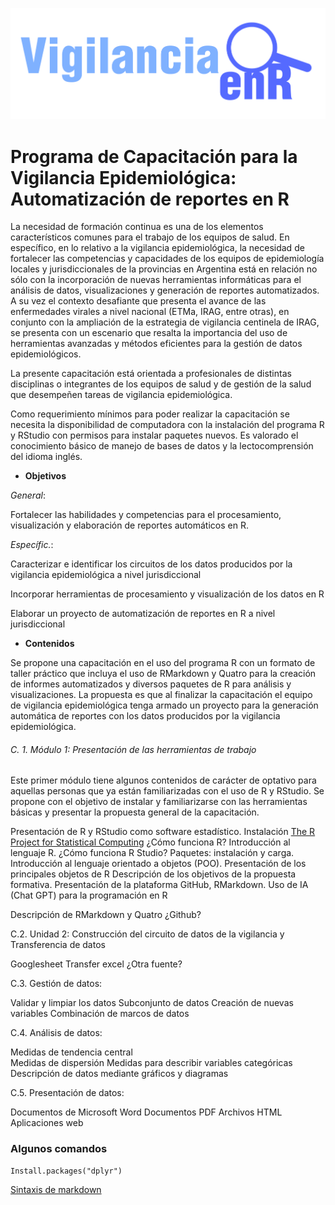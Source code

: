 ![Mi imagen](https://github.com/vigilanciaenr/VigilanciaenR/blob/main/logo_1.png)


# Programa de Capacitación para la Vigilancia Epidemiológica: Automatización de reportes en R

<p>
La necesidad de formación continua es una de los elementos característicos comunes para el trabajo de los equipos de salud. En específico, en lo relativo a la vigilancia epidemiológica, la necesidad de fortalecer las competencias y capacidades de los equipos de epidemiología locales y jurisdiccionales de la provincias en Argentina está en relación no sólo con la incorporación de nuevas herramientas informáticas para el análisis de datos, visualizaciones y generación de reportes automatizados. A su vez el contexto desafiante que presenta el avance de las enfermedades virales a nivel nacional (ETMa, IRAG, entre otras), en conjunto con la ampliación de la estrategia de vigilancia centinela de IRAG, se presenta con un escenario que resalta la importancia del uso de  herramientas avanzadas y métodos eficientes para la gestión de datos epidemiológicos. 

La presente capacitación está orientada a profesionales de distintas disciplinas o integrantes de los equipos de salud y de gestión de la salud que desempeñen tareas de vigilancia epidemiológica. 

Como requerimiento mínimos para poder realizar la capacitación se necesita la disponibilidad de computadora con la instalación del programa R y RStudio con permisos para instalar paquetes nuevos. Es valorado el conocimiento básico de manejo de bases de datos y la lectocomprensión del idioma inglés.

</p>



- **Objetivos**
  
*General*:
 <p>
  Fortalecer las habilidades y competencias para el procesamiento, visualización y elaboración de reportes automáticos en R.
</p>

*Específic.*:

<p>
Caracterizar e identificar los circuitos de los datos producidos por la vigilancia epidemiológica a nivel jurisdiccional 

Incorporar herramientas de procesamiento y visualización de los datos en R

Elaborar un proyecto de automatización de reportes en R a nivel jurisdiccional
</p>

- **Contenidos**

<p>
Se propone una capacitación en el uso del programa R con un formato de taller práctico que incluya el uso de RMarkdown y Quatro para la creación de informes automatizados y diversos paquetes de R para análisis y visualizaciones. La propuesta es que al finalizar la capacitación el equipo de vigilancia epidemiológica tenga armado un proyecto para la generación automática de reportes con los datos producidos por la vigilancia epidemiológica. 
</p>
  
###### C. 1. Módulo 1: Presentación de las herramientas de trabajo

Este primer módulo tiene algunos contenidos de carácter de optativo para aquellas personas que ya están familiarizadas con el uso de R y RStudio. Se propone con el objetivo de instalar y familiarizarse con las herramientas básicas y presentar la propuesta general de la capacitación.

Presentación de R y RStudio como software estadístico. Instalación
[The R Project for Statistical Computing](https://www.r-project.org/)
¿Cómo funciona R? Introducción al lenguaje R.
¿Cómo funciona R Studio?
Paquetes: instalación y carga.
Introducción al lenguaje orientado a objetos (POO).
Presentación de los principales objetos de R
Descripción de los objetivos de la  propuesta formativa. Presentación de la plataforma GitHub, RMarkdown.
Uso de IA (Chat GPT) para la programación en R





Descripción de RMarkdown y Quatro
¿Github?

C.2. Unidad 2:
Construcción del circuito de datos de la vigilancia y
 Transferencia de datos

Googlesheet
Transfer excel
¿Otra fuente?

C.3. Gestión de datos:

Validar y limpiar los datos 
Subconjunto de datos 
Creación de nuevas variables 
Combinación de marcos de datos 

C.4. Análisis de datos:

Medidas de tendencia central  
Medidas de dispersión 
Medidas para describir variables categóricas 
Descripción de datos mediante gráficos y diagramas 

C.5. Presentación de datos:

Documentos de Microsoft Word 
Documentos PDF 
Archivos HTML
Aplicaciones web 
</p>



### Algunos comandos
```
Install.packages("dplyr")
```

[Sintaxis de markdown](https://www.markdownguide.org/basic-syntax/ "Sintaxis de markdown")
